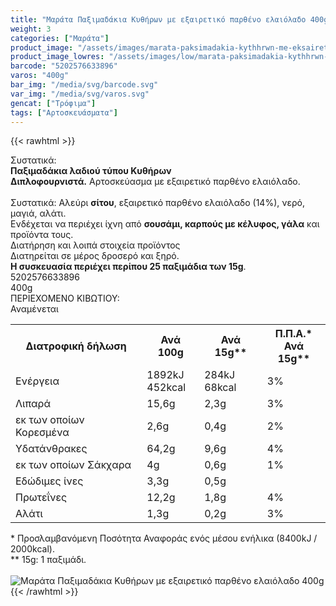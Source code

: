 ```yaml
---
title: "Μαράτα Παξιμαδάκια Kυθήρων με εξαιρετικό παρθένο ελαιόλαδο 400g"
weight: 3
categories: ["Μαράτα"]
product_image: "/assets/images/marata-paksimadakia-kythhrwn-me-eksairetiko-partheno-elaiolado-400g.jpg"
product_image_lowres: "/assets/images/low/marata-paksimadakia-kythhrwn-me-eksairetiko-partheno-elaiolado-400g.jpg"
barcode: "5202576633896"
varos: "400g"
bar_img: "/media/svg/barcode.svg"
var_img: "/media/svg/varos.svg"
gencat: ["Τρόφιμα"]
tags: ["Αρτοσκευάσματα"]
---
```

{{< rawhtml >}}

<div class="sload323"><div class="product"><div id="sistatika">Συστατικά:</div><div class="alltext"><b>Παξιμαδάκια λαδιού τύπου Κυθήρων</b><br><b>Διπλοφουρνιστά.</b> Αρτοσκεύασμα με εξαιρετικό παρθένο ελαιόλαδο.<br><br>Συστατικά: Αλεύρι <b>σίτου</b>, εξαιρετικό παρθένο ελαιόλαδο (14%), νερό, μαγιά, αλάτι.<br>Ενδέχεται να περιέχει ίχνη από <b>σουσάμι, καρπούς με κέλυφος, γάλα</b> και προϊόντα τους.</div><div id="loipa">Διατήρηση και λοιπά στοιχεία προϊόντος</div><div class="alltext">Διατηρείται σε μέρος δροσερό και ξηρό.<br><b>H συσκευασία περιέχει περίπου 25 παξιμάδια των 15g</b>.</div><div id="barcode"><div id="barimage1"></div><span id="bartext">5202576633896</span></div><div id="varos"><div id="varosimage1"></div><span id="varostext">400g</span></div><div id="kivotio">ΠΕΡΙΕΧΟΜΕΝΟ ΚΙΒΩΤΙΟΥ:<br>Αναμένεται</div><div class="tabout"><table id="diatable"><tbody><tr><th>Διατροφική δήλωση</th><th>Ανά 100g</th><th>Ανά 15g**</th><th>Π.Π.Α.*<br>Ανά 15g**</th></tr><tr><td class="texr2">Ενέργεια</td><td class="texr">1892kJ<br>452kcal</td><td class="texr">284kJ<br>68kcal</td><td class="texr">3%</td></tr><tr><td class="texr2">Λιπαρά</td><td class="texr">15,6g</td><td class="texr">2,3g</td><td class="texr">3%</td></tr><tr><td class="gray">εκ των οποίων Κορεσµένα</td><td class="gray2">2,6g</td><td class="gray2">0,4g</td><td class="gray2">2%</td></tr><tr><td class="texr2">Yδατάνθρακες</td><td class="texr">64,2g</td><td class="texr">9,6g</td><td class="texr">4%</td></tr><tr><td class="gray">εκ των οποίων Σάκχαρα</td><td class="gray2">4g</td><td class="gray2">0,6g</td><td class="gray2">1%</td></tr><tr><td class="texr2">Eδώδιμες ίνες</td><td class="texr">3,3g</td><td class="texr">0,5g</td><td class="texr"></td></tr><tr><td class="texr2">Πρωτεΐνες</td><td class="texr">12,2g</td><td class="texr">1,8g</td><td class="texr">4%</td></tr><tr><td class="texr2">Αλάτι</td><td class="texr">1,3g</td><td class="texr">0,2g</td><td class="texr">3%</td></tr></tbody></table></div><div class="alltext">* Προσλαμβανόμενη Ποσότητα Αναφοράς ενός μέσου ενήλικα (8400kJ / 2000kcal).<br>** 15g: 1 παξιμάδι.</div><br><div class="pimg"><img alt="Μαράτα Παξιμαδάκια Kυθήρων με εξαιρετικό παρθένο ελαιόλαδο 400g" title="Μαράτα Παξιμαδάκια Kυθήρων με εξαιρετικό παρθένο ελαιόλαδο 400g" src="/assets/images/marata-paksimadakia-kythhrwn-me-eksairetiko-partheno-elaiolado-400g.jpg"></div></div></div>
{{< /rawhtml >}}


